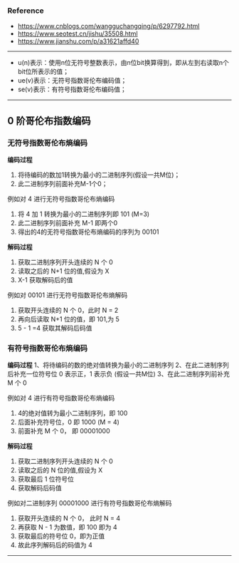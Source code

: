 
### Reference
- https://www.cnblogs.com/wangguchangqing/p/6297792.html
- https://www.seotest.cn/jishu/35508.html
- https://www.jianshu.com/p/a31621affd40

---

- u(n)表示：使用n位无符号整数表示，由n位bit换算得到，即从左到右读取n个bit位所表示的值；
- ue(v)表示：无符号指数哥伦布编码值；
- se(v)表示：有符号指数哥伦布编码值；

---

## 0 阶哥伦布指数编码

### 无符号指数哥伦布熵编码

**编码过程**
1. 将待编码的数加1转换为最小的二进制序列(假设一共M位)；
2. 此二进制序列前面补充M-1个0；

例如对 4 进行无符号指数哥伦布熵编码
1. 将 4 加 1 转换为最小的二进制序列即 101 (M=3)
2. 此二进制序列前面补充 M-1 即两个0
3. 得出的4的无符号指数哥伦布熵编码的序列为 00101

**解码过程**
1. 获取二进制序列开头连续的 N 个 0
2. 读取之后的 N+1 位的值,假设为 X
3. X-1 获取解码后的值

例如对 00101 进行无符号指数哥伦布熵解码
1. 获取开头连续的 N 个 0，此时 N = 2
2. 再向后读取 N+1 位的值，即 101,为 5
3. 5 - 1 =4 获取其解码后码值

### 有符号指数哥伦布熵编码

**编码过程**
1、将待编码的数的绝对值转换为最小的二进制序列
2、在此二进制序列后补充一位符号位 0 表示正，1 表示负 (假设一共M位)
3、在此二进制序列前补充 M 个 0

例如对 4 进行有符号指数哥伦布熵编码
1. 4的绝对值转为最小二进制序列，即 100
2. 后面补充符号位，0 即 1000 (M = 4)
3. 前面补充 M 个 0， 即 00001000

**解码过程**
1. 获取二进制序列开头连续的 N 个 0
2. 读取之后的 N 位的值,假设为 X
3. 获取最后 1 位符号位
4. 获取解码后码值

例如对二进制序列 00001000 进行有符号指数哥伦布熵解码
1. 获取开头连续的 N 个 0， 此时 N = 4
2. 再获取 N - 1 为数值，即 100 即为 4
3. 获取最后的符号位 0，即为正值
4. 故此序列解码后的码值为 4

---

